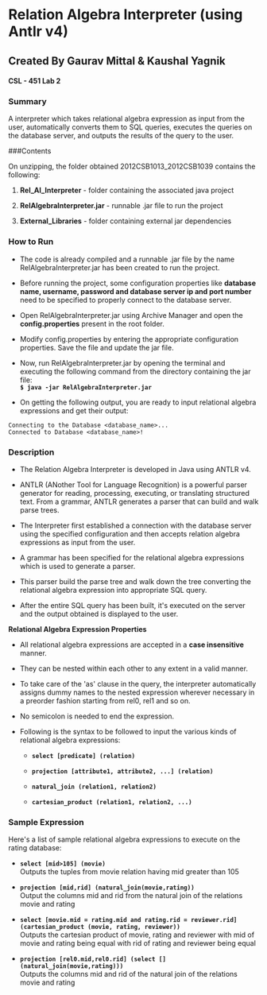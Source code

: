 Relation Algebra Interpreter (using Antlr v4)
===============================================

Created By Gaurav Mittal & Kaushal Yagnik
-----------------------------------------

#### CSL - 451 Lab 2

### Summary

A interpreter which takes relational algebra expression as input from the user, automatically converts them to SQL queries, executes the queries on the database server, and outputs the results of the query to the user.

###Contents

On unzipping, the folder obtained 2012CSB1013_2012CSB1039 contains the following:

1. **Rel_Al_Interpreter** - folder containing the associated java project

2. **RelAlgebraInterpreter.jar** - runnable .jar file to run the project

3. **External_Libraries** - folder containing external jar dependencies 

### How to Run

* The code is already compiled and a runnable .jar file by the name RelAlgebraInterpreter.jar has been created to run the project.

* Before running the project, some configuration properties like **database name, username, password and database server ip and port number** need to be specified to properly connect to the database server. 

* Open RelAlgebraInterpreter.jar using Archive Manager and open the **config.properties** present in the root folder.

* Modify config.properties by entering the appropriate configuration properties. Save the file and update the jar file.

* Now, run RelAlgebraInterpreter.jar by opening the terminal and executing the following command from the directory containing the jar file:  
**`$ java -jar RelAlgebraInterpreter.jar`**

* On getting the following output, you are ready to input relational algebra expressions and get their output:  
```
Connecting to the Database <database_name>...
Connected to Database <database_name>!
```

### Description

* The Relation Algebra Interpreter is developed in Java using ANTLR v4. 

* ANTLR (ANother Tool for Language Recognition) is a powerful parser generator for reading, processing, executing, or translating structured text. From a grammar, ANTLR generates a parser that can build and walk parse trees.

* The Interpreter first established a connection with the database server using the specified configuration and then accepts relation algebra expressions as input from the user.

* A grammar has been specified for the relational algebra expressions which is used to generate a parser.

* This parser build the parse tree and walk down the tree converting the relational algebra expression into appropriate SQL query.

* After the entire SQL query has been built, it's executed on the server and the output obtained is displayed to the user.

**Relational Algebra Expression Properties**

* All relational algebra expressions are accepted in a **case insensitive** manner. 

* They can be nested within each other to any extent in a valid manner.

* To take care of the 'as' clause in the query, the interpreter automatically assigns dummy names to the nested expression wherever necessary in a preorder fashion starting from rel0, rel1 and so on.

* No semicolon is needed to end the expression.

* Following is the syntax to be followed to input the various kinds of relational algebra expressions:
    * **`select [predicate] (relation)`**
    
    *  **`projection [attribute1, attribute2, ...] (relation)`** 
    
    *  **`natural_join (relation1, relation2)`**
    
    *  **`cartesian_product (relation1, relation2, ...)`**

### Sample Expression

Here's a list of sample relational algebra expressions to execute on the rating database:

* **`select [mid>105] (movie)`**    
  Outputs the tuples from movie relation having mid greater than 105 

* **`projection [mid,rid] (natural_join(movie,rating))`**  
  Output the columns mid and rid from the natural join of the relations movie and rating

* **`select [movie.mid = rating.mid and rating.rid = reviewer.rid] (cartesian_product (movie, rating, reviewer))`**  
Outputs the cartesian product of movie, rating and reviewer with mid of movie and rating being equal with rid of rating and reviewer being equal

* **`projection [rel0.mid,rel0.rid] (select [] (natural_join(movie,rating)))`**  
  Outputs the columns mid and rid of the natural join of the relations movie and rating








